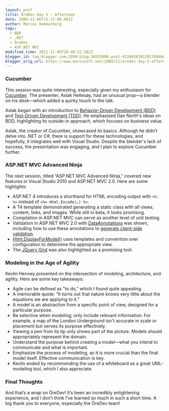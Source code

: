 ```yaml
---
layout: post
title: ÖreDev Day 5 – Afternoon
date: 2009-11-06T15:37:00.001Z
author: Marcus Hammarberg
tags:
  - BDD
  - .NET
  - ÖreDev
  - ASP.NET MVC
modified_time: 2011-11-09T20:49:22.582Z
blogger_id: tag:blogger.com,1999:blog-36533086.post-4220626301381760466
blogger_orig_url: https://www.marcusoft.net/2009/11/oredev-day-5-afternoon.html
---
```


### Cucumber

This session was quite interesting, especially given my enthusiasm for [Cucumber](http://cukes.info). The presenter, Aslak Hellesøy, had an unusual prop—a blender on his desk—which added a quirky touch to the talk.

Aslak began with an introduction to [Behavior-Driven Development (BDD)](http://en.wikipedia.org/wiki/Behavior_Driven_Development) and [Test-Driven Development (TDD)](http://en.wikipedia.org/wiki/Test-driven_development). He emphasized Dan North's ideas on BDD, highlighting its outside-in approach, which focuses on business value.

Aslak, the creator of Cucumber, showcased its basics. Although he didn’t delve into .NET or C#, there is support for these technologies, and hopefully, it integrates well with Visual Studio. Despite the blender's lack of success, the presentation was engaging, and I plan to explore Cucumber further.

### ASP.NET MVC Advanced Ninja

The next session, titled “ASP.NET MVC Advanced Ninja,” covered new features in Visual Studio 2010 and ASP.NET MVC 2.0. Here are some highlights:

- ASP.NET 4 introduces a shorthand for HTML encoding output with `<%: %>` instead of `<%= Html.Encode(…) %>`.
- A T4 template demonstrated generating a static class with all views, content, links, and images. While still in beta, it looks promising.
- Compilation in ASP.NET MVC can serve as another level of unit testing.
- Validation in ASP.NET MVC 2.0 with [DataAnnotations](http://msdn.microsoft.com/en-us/library/system.componentmodel.dataannotations.aspx) was shown, including how to use these annotations to [generate client-side validation](http://msdn.microsoft.com/en-us/library/system.web.mvc.htmlhelper.enableclientvalidation(VS.100).aspx).
- [Html.DisplayForModel()](http://bradwilson.typepad.com/blog/2009/10/aspnet-mvc-2-templates-part-1-introduction.html) uses templates and convention over configuration to determine the appropriate view.
- The [JQuery Grid](http://www.trirand.com/blog/) was also highlighted as a promising tool.

### Modeling in the Age of Agility

Kevlin Henney presented on the intersection of modeling, architecture, and agility. Here are some key takeaways:

- Agile can be defined as "to do," which I found quite appealing.
- A memorable quote: “It turns out that nature knows very little about the equations we are applying to it.”
- A model is an abstraction from a specific point of view, designed for a particular purpose.
- Be selective when modeling; only include relevant information. For example, a map of the London Underground isn't accurate in scale or placement but serves its purpose effectively.
- Viewing a pen from its tip only shows part of the picture. Models should appropriately represent the domain.
- Understand the purpose behind creating a model—what you intend to communicate and what is important.
- Emphasize the process of modeling, as it is more crucial than the final model itself. Effective communication is key.
- Kevlin ended by recommending the use of a whiteboard as a great UML-modeling tool, which I also appreciate.

### Final Thoughts

And that’s a wrap on ÖreDev! It’s been an incredibly enlightening experience, and I don’t think I’ve learned so much in such a short time. A big thank you to everyone, especially the ÖreDev team!
